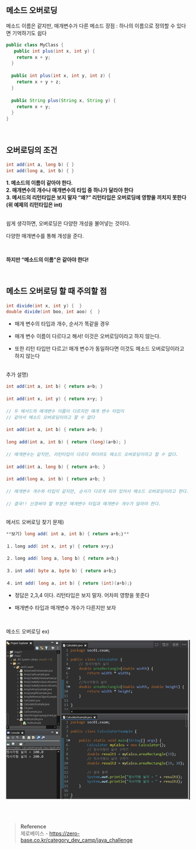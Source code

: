 ## 메소드 오버로딩

메소드 이름은 같지만, 매개변수가 다른 메소드
장점 : 하나의 이름으로 정의할 수 있다면 기억하기도 쉽다


```java
public class MyClass {
   public int plus(int x, int y) {
	return x + y;
  }

  public int plus(int x, int y, int z) {
	return x + y + z;
  }

  public String plus(String x, String y) {
	return x + y;
  }
}
```

<br/>

## 오버로딩의 조건

```java
int add(int a, long b) { }
int add(long a, int b) { }
```

**1. 메소드의 이름이 같아야 한다.**
<br/>**2. 매개변수의 개수나 매개변수의 타입 중 하나가 달라야 한다**
<br/>**3. 메서드의 리턴타입은 보지 말자 “왜?” 리턴타입은 오버로딩에 영향을 끼치지 못한다 (위 예제의 리턴타입은 int)**

<br/>쉽게 생각하면, 오버로딩은 다양한 개성을 불어넣는 것이다.

다양한 매개변수를 통해 개성을 준다.

<br/>

**하지만 “메소드의 이름”은 같아야 한다!**

<br/>

## 메소드 오버로딩 할 때 주의할 점

```java
int divide(int x, int y) {  }
double divide(int boo, int aoo) {  } 
```

- 매개 변수의 타입과 개수, 순서가 똑같을 경우

- 매개 변수 이름이 다르다고 해서! 이것은 
오버로딩이라고 하지 않는다.
- 또한 리턴 타입만 다르고! 매개 변수가 동일하다면 
이것도 메소드 오버로딩이라고 하지 않는다

<br/>추가 설명)

```java
int add(int a, int b) { return a+b; }

int add(int x, int y) { return x+y; }

// 두 메서드의 매개변수 이름이 다르지만 매개 변수 타입이
// 같아서 메소드 오버로딩이라고 할 수 없다

int add(int a, int b) { return a+b; }

long add(int a, int b) { return (long)(a+b); }

// 매개변수는 같지만, 리턴타입이 다르다 하더라도 메소드 오버로딩이라고 할 수 없다.

int add(int a, long b) { return a+b; }

int add(long a, int b) { return a+b; }

// 매개변수 개수와 타입이 같지만, 순서가 다르게 되어 있어서 메소드 오버로딩이라고 한다.

// 결국!! 신경써야 할 부분은 매개변수 타입과 매개변수 개수가 달라야 한다.
```

 

<br/>메서드 오버로딩 찾기 문제)

</aside>

```java
**보기) long add( int a, int b) { return a+b;｝**

１．long add( int x, int y) { return x+y;｝

２．long add( long a, long b) { return a+b;｝

３．int add( byte a, byte b) { return a+b;｝

４．int add( long a, int b) { return (int)(a+b);｝
```

- 정답은 2,3,4 이다. 리턴타입은 보지 말자. 어차피 영향을 못준다

- 매개변수 타입과 매개변수 개수가 다른지만 보자


<br/>

메소드 오버로딩 ex)
<br/>

![이미지](/programming/img/생성자2.PNG)


<br/><br/>

>**Reference**
><br/>제로베이스 - https://zero-base.co.kr/category_dev_camp/java_challenge
